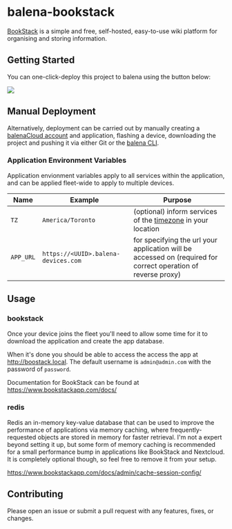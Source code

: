 # balena-bookstack

[BookStack](https://www.bookstackapp.com) is a simple and free, self-hosted, easy-to-use wiki platform for organising and storing information.

## Getting Started

You can one-click-deploy this project to balena using the button below:

[![](https://balena.io/deploy.svg)](https://dashboard.balena-cloud.com/deploy?repoUrl=https://github.com/klutchell/balena-bookstack)

## Manual Deployment

Alternatively, deployment can be carried out by manually creating a [balenaCloud account](https://dashboard.balena-cloud.com) and application, flashing a device, downloading the project and pushing it via either Git or the [balena CLI](https://github.com/balena-io/balena-cli).

### Application Environment Variables

Application envionment variables apply to all services within the application, and can be applied fleet-wide to apply to multiple devices.

|Name|Example|Purpose|
|---|---|---|
|`TZ`|`America/Toronto`|(optional) inform services of the [timezone](https://en.wikipedia.org/wiki/List_of_tz_database_time_zones) in your location|
|`APP_URL`|`https://<UUID>.balena-devices.com`|for specifying the url your application will be accessed on (required for correct operation of reverse proxy)|

## Usage

### bookstack

Once your device joins the fleet you'll need to allow some time for it to download the application and create the app database.

When it's done you should be able to access the access the app at http://boostack.local. The default username is `admin@admin.com` with the password of `password`.

Documentation for BookStack can be found at https://www.bookstackapp.com/docs/

### redis

Redis an in-memory key-value database that can be used to improve the performance of applications via memory caching, where frequently-requested objects are stored in memory for faster retrieval. I'm not a expert beyond setting it up, but some form of memory caching is recommended for a small performance bump in applications like BookStack and Nextcloud. It is completely optional though, so feel free to remove it from your setup.

<https://www.bookstackapp.com/docs/admin/cache-session-config/>

## Contributing

Please open an issue or submit a pull request with any features, fixes, or changes.

